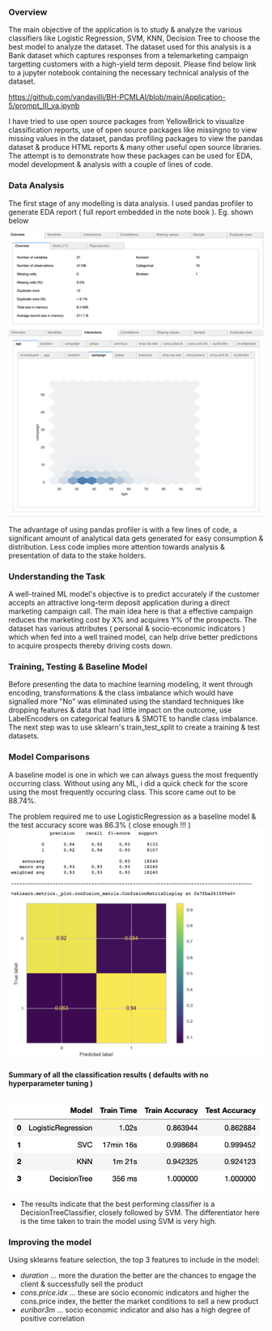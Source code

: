 ### Overview
The main objective of the application is to study & analyze the various classifiers like Logistic Regression, SVM, KNN, Decision Tree to choose the best model to analyze the dataset. The dataset used for this analysis is a Bank dataset which captures responses from a telemarketing campaign targetting customers with a high-yield term deposit. Please find below link to a jupyter notebook containing the necessary technical analysis of the dataset. 

https://github.com/vandavilli/BH-PCMLAI/blob/main/Application-5/prompt_III_va.ipynb

I have tried to use open source packages from YellowBrick to visualize classification reports, use of open source packages like missingno to view missing values in the dataset, pandas profiling packages to view the pandas dataset & produce HTML reports & many other useful open source libraries. The attempt is to demonstrate how these packages can be used for EDA, model development & analysis with a couple of lines of code.

### Data Analysis
The first stage of any modelling is data analysis. I used pandas profiler to generate EDA report ( full report embedded in the note book ). Eg. shown below

<img src='img/1.png'>
<br>
<img src='img/2.png'>

The advantage of using pandas profiler is with a few lines of code, a significant amount of analytical data gets generated for easy consumption & distribution. Less code implies more attention towards analysis & presentation of data to the stake holders.

### Understanding the Task
A well-trained ML model's objective is to predict accurately if the customer accepts an attractive long-term deposit application during a direct marketing campaign call. The main idea here is that a effective campaign reduces the marketing cost by X% and acquires Y% of the prospects. The dataset has various attributes ( personal & socio-economic indicators ) which when fed into a well trained model, can help drive better predictions to acquire prospects thereby driving costs down.

### Training, Testing & Baseline Model
Before presenting the data to machine learning modeling, it went through encoding, transformations & the class imbalance which would have signalled more "No" was eliminated using the standard techniques like dropping features & data that had little impact on the outcome, use LabelEncoders on categorical featurs & SMOTE to handle class imbalance. The next step was to use sklearn's train_test_split to create a training & test datasets.

### Model Comparisons
A baseline model is one in which we can always guess the most frequently occurring class. Without using any ML, i did a quick check for the score using the most frequently occuring class. This score came out to be 88.74%. 

The problem required me to use LogisticRegression as a baseline model & the test accuracy score was 86.3% ( close enough !!! )
<br>
<img src='img/3.png'>

#### Summary of all the classification results ( defaults with no hyperparameter tuning )
<br>
<img src='img/4.png'>

- The results indicate that the best performing classifier is a DecisionTreeClassifier, closely followed by SVM. The differentiator here is the time taken to train the model using SVM is very high.


### Improving the model

Using sklearns feature selection, the top 3 features to include in the model:

- <i>duration</i> ... more the duration the better are the chances to engage the client & successfully sell the product
- <i>cons.price.idx</i> ... these are socio economic indicators and higher the cons.price index, the better the market conditions to sell a new product
- <i>euribor3m</i> ... socio economic indicator and also has a high degree of positive correlation
